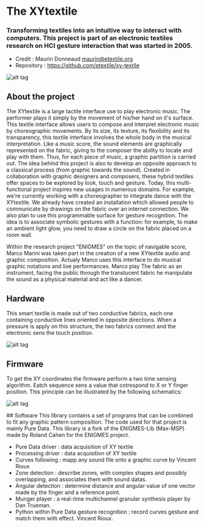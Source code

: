 # The XYtextile

### Transforming textiles into an intuitive way to interact with computers. This project is part of an electronic textiles research on HCI gesture interaction that was started in 2005.
- Credit : Maurin Donneaud <maurin@etextile.org>
- Repository : https://github.com/etextile/xy-textile

![alt tag](https://farm1.staticflickr.com/151/415702494_c5f5f388be_o_d.jpg)

## About the project
The XYtextile is a large tactile interface use to play electronic music.
The performer plays it simply by the movement of his/her hand on it's surface.
This textile interface allows users to compose and interpret electronic music by choreographic movements.
By its size, its texture, its flexibility and its transparency, this textile interface involves the whole body in the musical interpretation.
Like a music score, the sound elements are graphically represented on the fabric, giving to the composer the ability to locate and play with them.
Thus, for each piece of music, a graphic partition is carried out.
The idea behind this project is also to develop an opposite approach to a classical process (from graphic towards the sound).
Created in collaboration with graphic designers and composers, these hybrid textiles offer spaces to be explored by look, touch and gesture.
Today, this multi-functional project inspires new usages in numerous domains.
For example, we're currently working with a choreographer to integrate dance with the XYtextile.
We already have created an installation which allowed people to communicate by drawings on the fabric over an internet connection.
We also plan to use this programmable surface for gesture recognition.
The idea is to associate symbolic gestures with a function: for example, to make an ambient light glow, you need to draw a circle on the fabric placed on a room wall.

Within the research project "ENIGMES" on the topic of navigable score, Marco Marini was taken part in the creation of a new XYtextile audio and graphic composition.
Actualy Marco uses this interface to do musical graphic notations and live performances.
Marco play The fabric as an instrument, facing the public through the translucent fabric he manipulate the sound as a physical material and act like a dancer.

## Hardware
This smart textile is made out of two conductive fabrics, each one containing conductive lines oriented in opposite directions.
When a pressure is apply on this structure, the two fabrics connect and the electronic sens the touch position.

![alt tag](https://farm1.staticflickr.com/176/429687135_4d1ef7704b_o_d.gif)

## Firmware
To get the XY coordinates the firmware perform a two time sensing algorithm.
Eatch sequence sens a value that cotrespond to X or Y finger position.
This principle can be illustrated by the following schematics:

![alt tag](https://github.com/MaurinElectroTextile/XYtextile/blob/master/docs/Schematic.gif)

## Software
This library contains a set of programs that can be combined to fit any graphic pattern composition.
The code used for that project is mainly Pure Data.
This library is a fork of the ENIGMES-Lib (Max-MSP) made by Roland Cahen for the ENIGMES project. 
- Pure Data driver : data acquisition of XY textile
- Processing driver : data acquisition of XY textile
- Curves following : mapp any sound file onto a graphic curve by Vincent Rioux
- Zone detection : describe zones, with complex shapes and possibly overlapping, and associates them with sound datas.
- Angular detection : determine distance and angular value of one vector made by the finger and a reference point.
- Munger player : a real-time multichannel granular synthesis player by Dan Trueman.
- Python within Pure Data gesture recognition : record curves gesture and match them with effect. Vincent Rioux.

